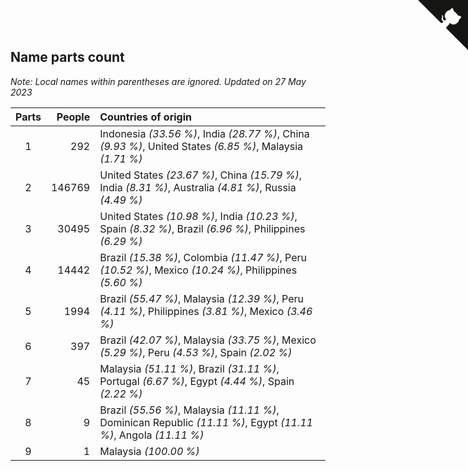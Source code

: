 ## Name parts count

*Note: Local names within parentheses are ignored.*
*Updated on 27 May 2023*

| Parts | People | Countries of origin |
| :--: | ---: | :--- |
| 1 | 292 | Indonesia *(33.56 %)*, India *(28.77 %)*, China *(9.93 %)*, United States *(6.85 %)*, Malaysia *(1.71 %)* |
| 2 | 146769 | United States *(23.67 %)*, China *(15.79 %)*, India *(8.31 %)*, Australia *(4.81 %)*, Russia *(4.49 %)* |
| 3 | 30495 | United States *(10.98 %)*, India *(10.23 %)*, Spain *(8.32 %)*, Brazil *(6.96 %)*, Philippines *(6.29 %)* |
| 4 | 14442 | Brazil *(15.38 %)*, Colombia *(11.47 %)*, Peru *(10.52 %)*, Mexico *(10.24 %)*, Philippines *(5.60 %)* |
| 5 | 1994 | Brazil *(55.47 %)*, Malaysia *(12.39 %)*, Peru *(4.11 %)*, Philippines *(3.81 %)*, Mexico *(3.46 %)* |
| 6 | 397 | Brazil *(42.07 %)*, Malaysia *(33.75 %)*, Mexico *(5.29 %)*, Peru *(4.53 %)*, Spain *(2.02 %)* |
| 7 | 45 | Malaysia *(51.11 %)*, Brazil *(31.11 %)*, Portugal *(6.67 %)*, Egypt *(4.44 %)*, Spain *(2.22 %)* |
| 8 | 9 | Brazil *(55.56 %)*, Malaysia *(11.11 %)*, Dominican Republic *(11.11 %)*, Egypt *(11.11 %)*, Angola *(11.11 %)* |
| 9 | 1 | Malaysia *(100.00 %)* |


<a href="https://github.com/JustinTimeCuber/wca_statistics" class="github-corner" aria-label="View source on Github"><svg width="80" height="80" viewBox="0 0 250 250" style="fill:#151513; color:#fff; position: absolute; top: 0; border: 0; right: 0;" aria-hidden="true"><path d="M0,0 L115,115 L130,115 L142,142 L250,250 L250,0 Z"></path><path d="M128.3,109.0 C113.8,99.7 119.0,89.6 119.0,89.6 C122.0,82.7 120.5,78.6 120.5,78.6 C119.2,72.0 123.4,76.3 123.4,76.3 C127.3,80.9 125.5,87.3 125.5,87.3 C122.9,97.6 130.6,101.9 134.4,103.2" fill="currentColor" style="transform-origin: 130px 106px;" class="octo-arm"></path><path d="M115.0,115.0 C114.9,115.1 118.7,116.5 119.8,115.4 L133.7,101.6 C136.9,99.2 139.9,98.4 142.2,98.6 C133.8,88.0 127.5,74.4 143.8,58.0 C148.5,53.4 154.0,51.2 159.7,51.0 C160.3,49.4 163.2,43.6 171.4,40.1 C171.4,40.1 176.1,42.5 178.8,56.2 C183.1,58.6 187.2,61.8 190.9,65.4 C194.5,69.0 197.7,73.2 200.1,77.6 C213.8,80.2 216.3,84.9 216.3,84.9 C212.7,93.1 206.9,96.0 205.4,96.6 C205.1,102.4 203.0,107.8 198.3,112.5 C181.9,128.9 168.3,122.5 157.7,114.1 C157.9,116.9 156.7,120.9 152.7,124.9 L141.0,136.5 C139.8,137.7 141.6,141.9 141.8,141.8 Z" fill="currentColor" class="octo-body"></path></svg></a><style>.github-corner:hover .octo-arm{animation:octocat-wave 560ms ease-in-out}@keyframes octocat-wave{0%,100%{transform:rotate(0)}20%,60%{transform:rotate(-25deg)}40%,80%{transform:rotate(10deg)}}@media (max-width:500px){.github-corner:hover .octo-arm{animation:none}.github-corner .octo-arm{animation:octocat-wave 560ms ease-in-out}}</style>
